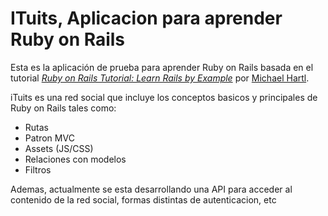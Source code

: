 # ITuits, Aplicacion  para aprender Ruby on Rails

Esta es la aplicación de prueba para aprender Ruby on Rails basada en el tutorial [*Ruby on Rails Tutorial: Learn Rails by Example*](http://railstutorial.org/)
por [Michael Hartl](http://michaelhartl.com/).

iTuits es una red social que incluye los conceptos basicos y principales de Ruby on Rails tales como:
*	Rutas
*	Patron MVC
*	Assets (JS/CSS)
*	Relaciones con modelos
*	Filtros

Ademas, actualmente se esta desarrollando una API para acceder al contenido de la red social, formas distintas de autenticacion, etc
